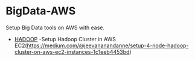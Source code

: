 # BigData-AWS

Setup Big Data tools on AWS with ease.

- [HADOOP](#hadoop)
  -Setup Hadoop Cluster in AWS EC2(https://medium.com/@jeevananandanne/setup-4-node-hadoop-cluster-on-aws-ec2-instances-1c1eeb4453bd)

